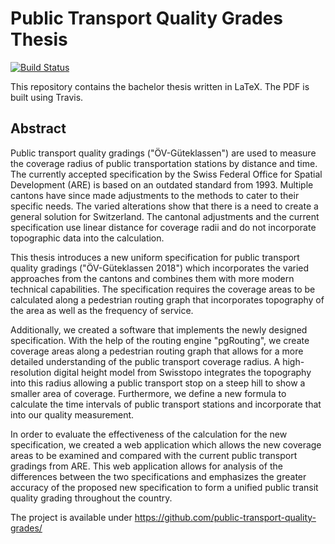 # Public Transport Quality Grades Thesis

[![Build Status](https://travis-ci.org/public-transport-quality-grades/thesis.svg?branch=master)](https://travis-ci.org/public-transport-quality-grades/thesis)

This repository contains the bachelor thesis written in LaTeX. The PDF is built using Travis.

## Abstract

Public transport quality gradings ("ÖV-Güteklassen") are used to measure the coverage radius of public transportation stations by distance and time.
The currently accepted specification by the Swiss Federal Office for Spatial Development (ARE) is based on an outdated standard from 1993.
Multiple cantons have since made adjustments to the methods to cater to their specific needs.
The varied alterations show that there is a need to create a general solution for Switzerland.
The cantonal adjustments and the current specification use linear distance for coverage radii and do not incorporate topographic data into the calculation.

This thesis introduces a new uniform specification for public transport quality gradings ("ÖV-Güteklassen 2018") which incorporates the varied approaches from the cantons and combines them with more modern technical capabilities.
The specification requires the coverage areas to be calculated along a pedestrian routing graph that incorporates topography of the area as well as the frequency of service.

Additionally, we created a software that implements the newly designed specification.
With the help of the routing engine "pgRouting", we create coverage areas along a pedestrian routing graph that allows for a more detailed understanding of the public transport coverage radius.
A high-resolution digital height model from Swisstopo integrates the topography into this radius allowing a public transport stop on a steep hill to show a smaller area of coverage.
Furthermore, we define a new formula to calculate the time intervals of public transport stations and incorporate that into our quality measurement.

In order to evaluate the effectiveness  of the calculation for the new specification, we created a web application which allows the new coverage areas to be examined and compared with the current public transport gradings from ARE.
This web application allows for analysis of the differences between the two specifications and emphasizes the greater accuracy of the proposed new specification to form a unified public transit quality grading throughout the country.

The project is available under <https://github.com/public-transport-quality-grades/>